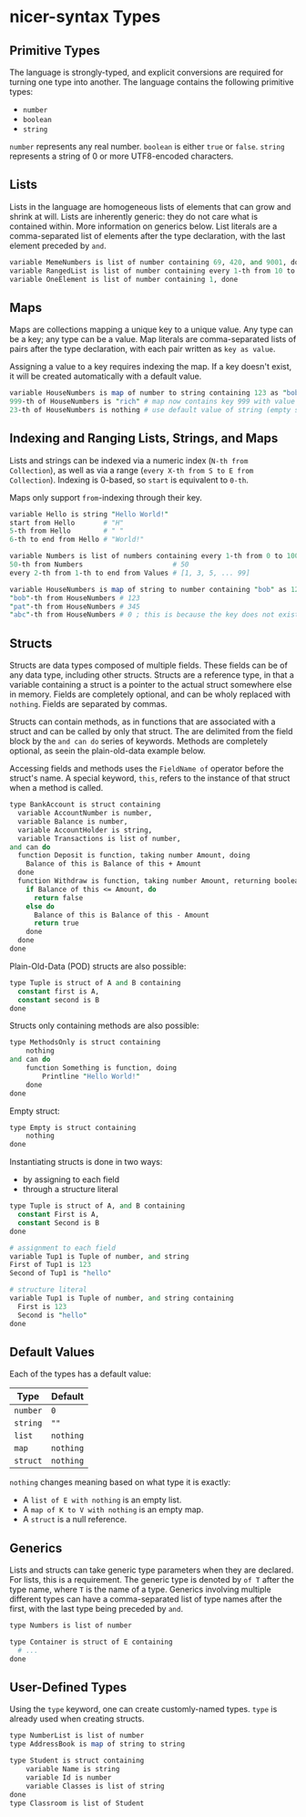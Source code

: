 # nicer-syntax Types

## Primitive Types

The language is strongly-typed, and explicit conversions are required for turning one type into another.
The language contains the following primitive types:

* `number`
* `boolean`
* `string`

`number` represents any real number.
`boolean` is either `true` or `false`.
`string` represents a string of 0 or more UTF8-encoded characters.

## Lists

Lists in the language are homogeneous lists of elements that can grow and shrink at will.
Lists are inherently generic: they do not care what is contained within. More information on generics below.
List literals are a comma-separated list of elements after the type declaration, with the last element preceded by `and`.

```perl
variable MemeNumbers is list of number containing 69, 420, and 9001, done
variable RangedList is list of number containing every 1-th from 10 to 20, done
variable OneElement is list of number containing 1, done
```

## Maps

Maps are collections mapping a unique key to a unique value.
Any type can be a key; any type can be a value.
Map literals are comma-separated lists of pairs after the type declaration, with each pair written as `key as value`.

Assigning a value to a key requires indexing the map.
If a key doesn't exist, it will be created automatically with a default value.

```perl
variable HouseNumbers is map of number to string containing 123 as "bob", 345 as "pat", and 420 as "dog", done
999-th of HouseNumbers is "rich" # map now contains key 999 with value "rich"
23-th of HouseNumbers is nothing # use default value of string (empty string) to init key 23
```

## Indexing and Ranging Lists, Strings, and Maps

Lists and strings can be indexed via a numeric index (`N-th from Collection`), as well as via a range (`every X-th from S to E from Collection`).
Indexing is 0-based, so `start` is equivalent to `0-th`.

Maps only support `from`-indexing through their key.

```perl
variable Hello is string "Hello World!"
start from Hello       # "H"
5-th from Hello        # " "
6-th to end from Hello # "World!"

variable Numbers is list of numbers containing every 1-th from 0 to 100, done
50-th from Numbers                      # 50
every 2-th from 1-th to end from Values # [1, 3, 5, ... 99]

variable HouseNumbers is map of string to number containing "bob" as 123, "pat" as 345, "dog" as 420, done
"bob"-th from HouseNumbers # 123
"pat"-th from HouseNumbers # 345
"abc"-th from HouseNumbers # 0 ; this is because the key does not exist and gives the default value of `number`
```

## Structs

Structs are data types composed of multiple fields.
These fields can be of any data type, including other structs.
Structs are a reference type, in that a variable containing a struct is a pointer to the actual struct somewhere else in memory.
Fields are completely optional, and can be wholy replaced with `nothing`.
Fields are separated by commas.

Structs can contain methods, as in functions that are associated with a struct and can be called by only that struct.
The are delimited from the field block by the `and can do` series of keywords.
Methods are completely optional, as seein the plain-old-data example below.

Accessing fields and methods uses the `FieldName of` operator before the struct's name.
A special keyword, `this`, refers to the instance of that struct when a method is called.

```perl
type BankAccount is struct containing
  variable AccountNumber is number,
  variable Balance is number,
  variable AccountHolder is string,
  variable Transactions is list of number,
and can do
  function Deposit is function, taking number Amount, doing
    Balance of this is Balance of this + Amount
  done
  function Withdraw is function, taking number Amount, returning boolean, doing
    if Balance of this <= Amount, do
      return false
    else do
      Balance of this is Balance of this - Amount
      return true
    done
  done
done
```

Plain-Old-Data (POD) structs are also possible:

```perl
type Tuple is struct of A and B containing
  constant first is A,
  constant second is B
done
```

Structs only containing methods are also possible:

```perl
type MethodsOnly is struct containing
    nothing
and can do
    function Something is function, doing
        Printline "Hello World!"
    done
done
```

Empty struct:

```perl
type Empty is struct containing
    nothing
done
```

Instantiating structs is done in two ways:

* by assigning to each field
* through a structure literal

```perl
type Tuple is struct of A, and B containing
  constant First is A,
  constant Second is B
done

# assignment to each field
variable Tup1 is Tuple of number, and string
First of Tup1 is 123
Second of Tup1 is "hello"

# structure literal
variable Tup1 is Tuple of number, and string containing
  First is 123
  Second is "hello"
done
```

## Default Values

Each of the types has a default value:

Type|Default
-|-
`number`|`0`
`string`|`""`
`list`|`nothing`
`map`|`nothing`
`struct`|`nothing`

`nothing` changes meaning based on what type it is exactly:

* A `list of E with nothing` is an empty list.
* A `map of K to V with nothing` is an empty map.
* A `struct` is a null reference.

## Generics

Lists and structs can take generic type parameters when they are declared.
For lists, this is a requirement.
The generic type is denoted by `of T` after the type name, where `T` is the name of a type.
Generics involving multiple different types can have a comma-separated list of type names after the first, with the last type being preceded by `and`.

```perl
type Numbers is list of number

type Container is struct of E containing
  # ...
done
```

## User-Defined Types

Using the `type` keyword, one can create customly-named types.
`type` is already used when creating structs.

```perl
type NumberList is list of number
type AddressBook is map of string to string

type Student is struct containing
    variable Name is string
    variable Id is number
    variable Classes is list of string
done
type Classroom is list of Student
```
